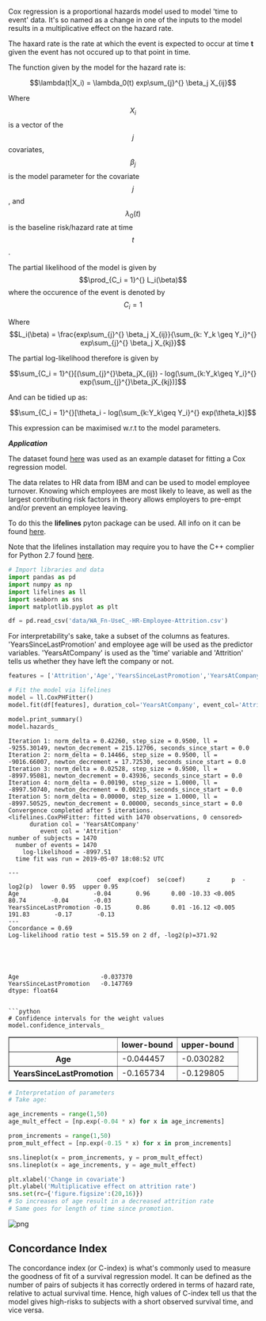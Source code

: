 


Cox regression is a proportional hazards model used to model 'time to event' data. It's so named as a change in one of the inputs to the model results in a multiplicative effect on the hazard rate.

The haxard rate is the rate at which the event is expected to occur at time **t** given the event has not occured up to that point in time.

The function given by the model for the hazard rate is:

$$\lambda(t|X_i) = \lambda_0(t) exp\sum_{j}^{} \beta_j X_{ij}$$

Where $$X_i$$ is a vector of the $$j$$ covariates, $$\beta_j$$ is the model parameter for the covariate $$j$$, and $$\lambda_0(t)$$ is the baseline risk/hazard rate at time $$t$$.

The partial likelihood of the model is given by $$\prod_{C_i = 1}^{} L_i(\beta)$$ where the occurence of the event is denoted by $$C_i = 1$$ 

Where $$L_i(\beta) = \frac{exp\sum_{j}^{} \beta_j X_{ij}}{\sum_{k: Y_k \geq Y_i}^{} exp\sum_{j}^{} \beta_j X_{kj}}$$

The partial log-likelihood therefore is given by

$$\sum_{C_i = 1}^{}[(\sum_{j}^{}\beta_jX_{ij}) - log(\sum_{k:Y_k\geq Y_i}^{} exp(\sum_{j}^{}\beta_jX_{kj})]$$

And can be tidied up as:

$$\sum_{C_i = 1}^{}[\theta_i - log(\sum_{k:Y_k\geq Y_i}^{} exp(\theta_k)]$$

This expression can be maximised w.r.t to the model parameters.


***Application***

The dataset found [here](https://www.kaggle.com/pavansubhasht/ibm-hr-analytics-attrition-dataset) was used as an example dataset for fitting a Cox regression model.

The data relates to HR data from IBM and can be used to model employee turnover. Knowing which employees are most likely to leave, as well as the largest contributing risk factors in theory allows employers to pre-empt and/or prevent an employee leaving. 

To do this the **lifelines** pyton package can be used. All info on it can be found [here](https://lifelines.readthedocs.io/en/latest/).  

Note that the lifelines installation may require you to have the C++ complier for Python 2.7 found [here](https://www.microsoft.com/en-us/download/confirmation.aspx?id=44266).


```python
# Import libraries and data
import pandas as pd
import numpy as np
import lifelines as ll
import seaborn as sns
import matplotlib.pyplot as plt

df = pd.read_csv('data/WA_Fn-UseC_-HR-Employee-Attrition.csv')

```
For interpretability's sake, take a subset of the columns as features. 'YearsSinceLastPromotion' and  employee age will be used as the predictor variables. 'YearsAtCompany' is used as the 'time' variable and 'Attrition' tells us whether they have left the company or not.

```python
features = ['Attrition','Age','YearsSinceLastPromotion','YearsAtCompany']

# Fit the model via lifelines 
model = ll.CoxPHFitter()
model.fit(df[features], duration_col='YearsAtCompany', event_col='Attrition', show_progress=True)

model.print_summary()
model.hazards_
```

    Iteration 1: norm_delta = 0.42260, step_size = 0.9500, ll = -9255.30149, newton_decrement = 215.12706, seconds_since_start = 0.0
    Iteration 2: norm_delta = 0.14466, step_size = 0.9500, ll = -9016.66007, newton_decrement = 17.72530, seconds_since_start = 0.0
    Iteration 3: norm_delta = 0.02528, step_size = 0.9500, ll = -8997.95081, newton_decrement = 0.43936, seconds_since_start = 0.0
    Iteration 4: norm_delta = 0.00190, step_size = 1.0000, ll = -8997.50740, newton_decrement = 0.00215, seconds_since_start = 0.0
    Iteration 5: norm_delta = 0.00000, step_size = 1.0000, ll = -8997.50525, newton_decrement = 0.00000, seconds_since_start = 0.0
    Convergence completed after 5 iterations.
    <lifelines.CoxPHFitter: fitted with 1470 observations, 0 censored>
          duration col = 'YearsAtCompany'
             event col = 'Attrition'
    number of subjects = 1470
      number of events = 1470
        log-likelihood = -8997.51
      time fit was run = 2019-05-07 18:08:52 UTC
    
    ---
                             coef  exp(coef)  se(coef)      z      p  -log2(p)  lower 0.95  upper 0.95
    Age                     -0.04       0.96      0.00 -10.33 <0.005     80.74       -0.04       -0.03
    YearsSinceLastPromotion -0.15       0.86      0.01 -16.12 <0.005    191.83       -0.17       -0.13
    ---
    Concordance = 0.69
    Log-likelihood ratio test = 515.59 on 2 df, -log2(p)=371.92
    




    Age                       -0.037370
    YearsSinceLastPromotion   -0.147769
    dtype: float64


```

```python
# Confidence intervals for the weight values
model.confidence_intervals_
```

<div>
<style scoped>
    .dataframe tbody tr th:only-of-type {
        vertical-align: middle;
    }

    .dataframe tbody tr th {
        vertical-align: top;
    }

    .dataframe thead th {
        text-align: right;
    }
</style>
<table border="1" class="dataframe">
  <thead>
    <tr style="text-align: right;">
      <th></th>
      <th>lower-bound</th>
      <th>upper-bound</th>
    </tr>
  </thead>
  <tbody>
    <tr>
      <th>Age</th>
      <td>-0.044457</td>
      <td>-0.030282</td>
    </tr>
    <tr>
      <th>YearsSinceLastPromotion</th>
      <td>-0.165734</td>
      <td>-0.129805</td>
    </tr>
  </tbody>
</table>
</div>


```python
# Interpretation of parameters
# Take age:

age_increments = range(1,50)
age_mult_effect = [np.exp(-0.04 * x) for x in age_increments]

prom_increments = range(1,50)
prom_mult_effect = [np.exp(-0.15 * x) for x in prom_increments]

sns.lineplot(x = prom_increments, y = prom_mult_effect)
sns.lineplot(x = age_increments, y = age_mult_effect)

plt.xlabel('Change in covariate')
plt.ylabel('Multiplicative effect on attrition rate')
sns.set(rc={'figure.figsize':(20,16)})
# So increases of age result in a decreased attrition rate
# Same goes for length of time since promotion.
```


![png](output_5_0.png)


Concordance Index
---

The concordance index (or C-index) is what's commonly used to measure the goodness of fit of a survival regression model. It can be defined as the number of pairs of subjects it has correctly ordered in terms of hazard rate, relative to actual survival time. Hence, high values of C-index tell us that the model gives high-risks to subjects with a short observed survival time, and vice versa.
